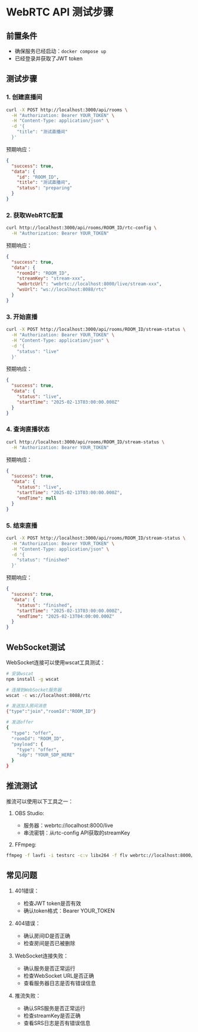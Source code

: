 # WebRTC API 测试步骤

## 前置条件
- 确保服务已经启动：`docker compose up`
- 已经登录并获取了JWT token

## 测试步骤

### 1. 创建直播间
```bash
curl -X POST http://localhost:3000/api/rooms \
  -H "Authorization: Bearer YOUR_TOKEN" \
  -H "Content-Type: application/json" \
  -d '{
    "title": "测试直播间"
  }'
```

预期响应：
```json
{
  "success": true,
  "data": {
    "id": "ROOM_ID",
    "title": "测试直播间",
    "status": "preparing"
  }
}
```

### 2. 获取WebRTC配置
```bash
curl http://localhost:3000/api/rooms/ROOM_ID/rtc-config \
  -H "Authorization: Bearer YOUR_TOKEN"
```

预期响应：
```json
{
  "success": true,
  "data": {
    "roomId": "ROOM_ID",
    "streamKey": "stream-xxx",
    "webrtcUrl": "webrtc://localhost:8000/live/stream-xxx",
    "wsUrl": "ws://localhost:8088/rtc"
  }
}
```

### 3. 开始直播
```bash
curl -X POST http://localhost:3000/api/rooms/ROOM_ID/stream-status \
  -H "Authorization: Bearer YOUR_TOKEN" \
  -H "Content-Type: application/json" \
  -d '{
    "status": "live"
  }'
```

预期响应：
```json
{
  "success": true,
  "data": {
    "status": "live",
    "startTime": "2025-02-13T03:00:00.000Z"
  }
}
```

### 4. 查询直播状态
```bash
curl http://localhost:3000/api/rooms/ROOM_ID/stream-status \
  -H "Authorization: Bearer YOUR_TOKEN"
```

预期响应：
```json
{
  "success": true,
  "data": {
    "status": "live",
    "startTime": "2025-02-13T03:00:00.000Z",
    "endTime": null
  }
}
```

### 5. 结束直播
```bash
curl -X POST http://localhost:3000/api/rooms/ROOM_ID/stream-status \
  -H "Authorization: Bearer YOUR_TOKEN" \
  -H "Content-Type: application/json" \
  -d '{
    "status": "finished"
  }'
```

预期响应：
```json
{
  "success": true,
  "data": {
    "status": "finished",
    "startTime": "2025-02-13T03:00:00.000Z",
    "endTime": "2025-02-13T04:00:00.000Z"
  }
}
```

## WebSocket测试

WebSocket连接可以使用wscat工具测试：

```bash
# 安装wscat
npm install -g wscat

# 连接到WebSocket服务器
wscat -c ws://localhost:8088/rtc

# 发送加入房间消息
{"type":"join","roomId":"ROOM_ID"}

# 发送offer
{
  "type": "offer",
  "roomId": "ROOM_ID",
  "payload": {
    "type": "offer",
    "sdp": "YOUR_SDP_HERE"
  }
}
```

## 推流测试

推流可以使用以下工具之一：

1. OBS Studio:
   - 服务器：webrtc://localhost:8000/live
   - 串流密钥：从rtc-config API获取的streamKey

2. FFmpeg:
```bash
ffmpeg -f lavfi -i testsrc -c:v libx264 -f flv webrtc://localhost:8000/live/YOUR_STREAM_KEY
```

## 常见问题

1. 401错误：
   - 检查JWT token是否有效
   - 确认token格式：Bearer YOUR_TOKEN

2. 404错误：
   - 确认房间ID是否正确
   - 检查房间是否已被删除

3. WebSocket连接失败：
   - 确认服务是否正常运行
   - 检查WebSocket URL是否正确
   - 查看服务器日志是否有错误信息

4. 推流失败：
   - 确认SRS服务是否正常运行
   - 检查streamKey是否正确
   - 查看SRS日志是否有错误信息
